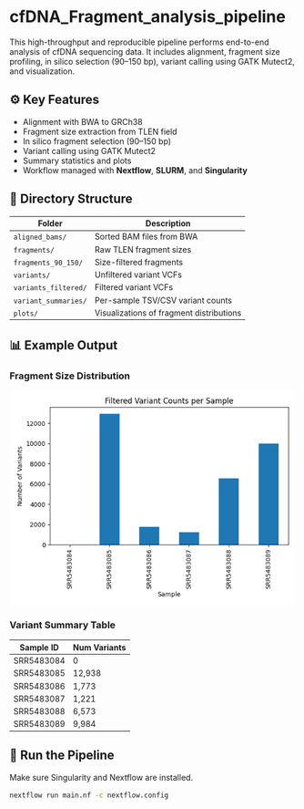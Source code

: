 # cfDNA_Fragment_analysis_pipeline

This high-throughput and reproducible pipeline performs end-to-end analysis of cfDNA sequencing data. It includes alignment, fragment size profiling, in silico selection (90–150 bp), variant calling using GATK Mutect2, and visualization.

## ⚙️ Key Features

- Alignment with BWA to GRCh38
- Fragment size extraction from TLEN field
- In silico fragment selection (90–150 bp)
- Variant calling using GATK Mutect2
- Summary statistics and plots
- Workflow managed with **Nextflow**, **SLURM**, and **Singularity**

## 📁 Directory Structure

| Folder                | Description                               |
|-----------------------|-------------------------------------------|
| `aligned_bams/`       | Sorted BAM files from BWA                 |
| `fragments/`          | Raw TLEN fragment sizes                   |
| `fragments_90_150/`   | Size-filtered fragments                   |
| `variants/`           | Unfiltered variant VCFs                   |
| `variants_filtered/`  | Filtered variant VCFs                     |
| `variant_summaries/`  | Per-sample TSV/CSV variant counts         |
| `plots/`              | Visualizations of fragment distributions  |

## 📊 Example Output

### Fragment Size Distribution

<p align="center">
  <img src="plots/variant_summary_plot.png" width="500">
</p>

### Variant Summary Table

| Sample ID   | Num Variants |
|-------------|--------------|
| SRR5483084  | 0            |
| SRR5483085  | 12,938       |
| SRR5483086  | 1,773        |
| SRR5483087  | 1,221        |
| SRR5483088  | 6,573        |
| SRR5483089  | 9,984        |

## 🚀 Run the Pipeline

Make sure Singularity and Nextflow are installed.

```bash
nextflow run main.nf -c nextflow.config
